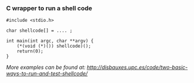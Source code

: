 ### C wrapper to run a shell code

```
#include <stdio.h>

char shellcode[] = .... ;

int main(int argc, char **argv) {
    (*(void (*)()) shellcode)();
    return(0);
}
```

*More examples can be found at: http://disbauxes.upc.es/code/two-basic-ways-to-run-and-test-shellcode/*

